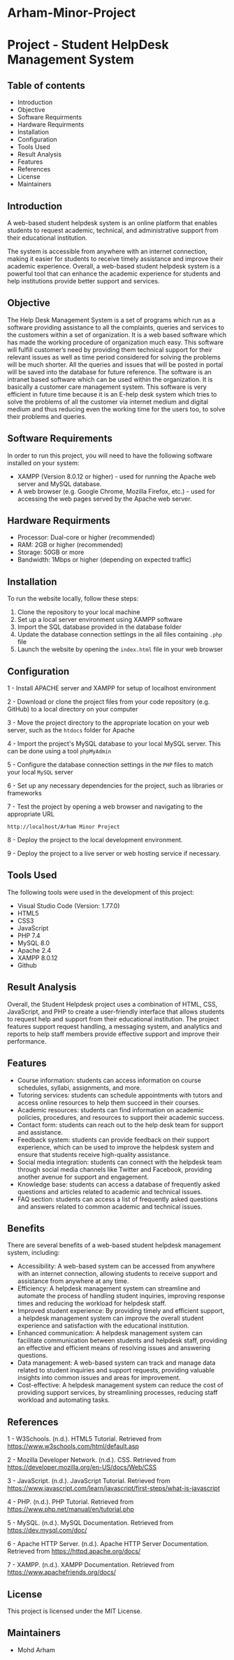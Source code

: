 # Arham-Minor-Project
# Project - Student HelpDesk Management System


## Table of contents
- Introduction
- Objective
- Software Requirments
- Hardware Requirments
- Installation
- Configuration
- Tools Used
- Result Analysis
- Features
- References
- License
- Maintainers
## Introduction
A web-based student helpdesk system is an online platform that enables students to request academic, technical, and administrative support from their educational institution.

The system is accessible from anywhere with an internet connection, making it easier for students to receive timely assistance and improve their academic experience. Overall, a web-based student helpdesk system is a powerful tool that can enhance the academic experience for students and help institutions provide better support and services.
## Objective
The Help Desk Management System is a set of programs which run as a software providing assistance to all the complaints, queries and services to the customers within a set of organization. It is a web based software which has made the working procedure of organization much easy.
This software will fulfill customer’s need by providing them technical support for their relevant issues as well as time period considered for solving the problems will be much shorter. All the queries and issues that will be posted in portal will be saved into the database for future reference. 
The software is an intranet based software which can be used within the organization. It is basically a customer care management system. This software is very efficient in future time because it is an E-help desk system which tries to solve the problems of all the customer via internet medium and digital medium and thus reducing even the working time for the users too, to solve their problems and queries. 
## Software Requirements
In order to run this project, you will need to have the following software installed on your system:
+ XAMPP (Version 8.0.12 or higher) - used for running the Apache web server and MySQL database.
+ A web browser (e.g. Google Chrome, Mozilla Firefox, etc.) - used for accessing the web pages served by the Apache web server.
## Hardware Requirments
+ Processor: Dual-core or higher (recommended)
+ RAM: 2GB or higher (recommended)
+ Storage: 50GB or more
+ Bandwidth: 1Mbps or higher (depending on expected traffic)
## Installation
To run the website locally, follow these steps:
1. Clone the repository to your local machine
2. Set up a local server environment using XAMPP software
3. Import the SQL database provided in the database folder
4. Update the database connection settings in the all files containing `.php` file
5. Launch the website by opening the `index.html` file in your web browser
## Configuration
1 - Install APACHE server and XAMPP for setup of localhost environment 

2 - Download or clone the project files from your code repository (e.g. GitHub) to a local directory on your computer

3 - Move the project directory to the appropriate location on your web server, such as the `htdocs` folder for Apache

4 - Import the project's MySQL database to your local MySQL server. This can be done using a tool `phpMyAdmin`

5 - Configure the database connection settings in the `PHP` files to match your local `MySQL` server

6 - Set up any necessary dependencies for the project, such as libraries or frameworks

7 - Test the project by opening a web browser and navigating to the appropriate URL
```
http://localhost/Arham Minor Project
```
8 - Deploy the project to the local development environment.

9 - Deploy the project to a live server or web hosting service if necessary.
## Tools Used
The following tools were used in the development of this project:
+ Visual Studio Code (Version: 1.77.0)
+ HTML5
+ CSS3
+ JavaScript
+ PHP 7.4
+ MySQL 8.0
+ Apache 2.4
+ XAMPP 8.0.12
+ Github
## Result Analysis
Overall, the Student Helpdesk project uses a combination of HTML, CSS, JavaScript, and PHP to create a user-friendly interface that allows students to request help and support from their educational institution. The project features support request handling, a messaging system, and analytics and reports to help staff members provide effective support and improve their performance.
## Features
+ Course information: students can access information on course schedules, syllabi, assignments, and more.
+ Tutoring services: students can schedule appointments with tutors and access online resources to help them succeed in their courses.
+ Academic resources: students can find information on academic policies, procedures, and resources to support their academic success.
+ Contact form: students can reach out to the help desk team for support and assistance.
+ Feedback system: students can provide feedback on their support experience, which can be used to improve the helpdesk system and ensure that students receive high-quality assistance.
+ Social media integration: students can connect with the helpdesk team through social media channels like Twitter and Facebook, providing another avenue for support and engagement.
+ Knowledge base: students can access a database of frequently asked questions and articles related to academic and technical issues.
+ FAQ section: students can access a list of frequently asked questions and answers related to common academic and technical issues.
## Benefits
There are several benefits of a web-based student helpdesk management system, including:
+ Accessibility: A web-based system can be accessed from anywhere with an internet connection, allowing students to receive support and assistance from anywhere at any time.
+ Efficiency: A helpdesk management system can streamline and automate the process of handling student inquiries, improving response times and reducing the workload for helpdesk staff.
+ Improved student experience: By providing timely and efficient support, a helpdesk management system can improve the overall student experience and satisfaction with the educational institution.
+ Enhanced communication: A helpdesk management system can facilitate communication between students and helpdesk staff, providing an effective and efficient means of resolving issues and answering questions.
+ Data management: A web-based system can track and manage data related to student inquiries and support requests, providing valuable insights into common issues and areas for improvement.
+ Cost-effective: A helpdesk management system can reduce the cost of providing support services, by streamlining processes, reducing staff workload and automating tasks.
## References 
1 - W3Schools. (n.d.). HTML5 Tutorial. Retrieved from https://www.w3schools.com/html/default.asp

2 - Mozilla Developer Network. (n.d.). CSS. Retrieved from https://developer.mozilla.org/en-US/docs/Web/CSS

3 - JavaScript. (n.d.). JavaScript Tutorial. Retrieved from https://www.javascript.com/learn/javascript/first-steps/what-is-javascript

4 - PHP. (n.d.). PHP Tutorial. Retrieved from https://www.php.net/manual/en/tutorial.php

5 - MySQL. (n.d.). MySQL Documentation. Retrieved from https://dev.mysql.com/doc/

6 - Apache HTTP Server. (n.d.). Apache HTTP Server Documentation. Retrieved from https://httpd.apache.org/docs/

7 - XAMPP. (n.d.). XAMPP Documentation. Retrieved from https://www.apachefriends.org/docs/
## License
This project is licensed under the MIT License.
## Maintainers
- Mohd Arham
